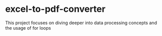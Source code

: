 # excel-to-pdf-converter

This project focuses on diving deeper into data processing concepts
and the usage of for loops
